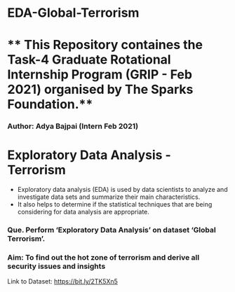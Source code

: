# EDA-Global-Terrorism
# ** This Repository containes the Task-4 Graduate Rotational Internship Program (GRIP - Feb 2021) organised by The Sparks Foundation.**
### Author: Adya Bajpai   (Intern Feb 2021)
# **Exploratory Data Analysis - Terrorism**
*  Exploratory data analysis (EDA) is used by data scientists to analyze and investigate data sets and summarize their main characteristics.  
*  It also helps to determine if the statistical techniques that are being considering for data analysis are appropriate.

### **Que. Perform ‘Exploratory Data Analysis’ on dataset ‘Global Terrorism’.**
### **Aim:  To find out the hot zone of terrorism and derive all security issues and insights**
Link to Dataset: https://bit.ly/2TK5Xn5
